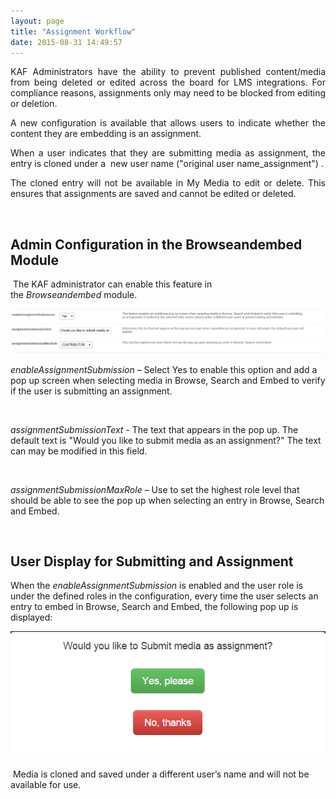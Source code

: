 ```yaml
---
layout: page
title: "Assignment Workflow"
date: 2015-08-31 14:49:57
---
```


<p style="text-align: justify;">
    KAF Administrators have the ability to prevent published content/media from being deleted or edited across the board for LMS integrations. For compliance reasons, assignments only may need to be blocked from editing or deletion.
  </p>
  
  <p style="text-align: justify;">
    A new configuration is available that allows users to indicate whether the content they are embedding is an assignment.
  </p>
  
  <p style="text-align: justify;">
    When a user indicates that they are submitting media as assignment, the entry is cloned under a  new user name ("original user name_assignment") .
  </p>
  
  <p style="text-align: justify;">
    The cloned entry will not be available in My Media to edit or delete. This ensures that assignments are saved and cannot be edited or deleted.
  </p>
  
  <p style="text-align: justify;">
     
  </p>
  
  <h2>
    <span>Admin Configuration in the Browseandembed Module</span>
  </h2>
  
  <p>
     The KAF administrator can enable this feature in the <em>Browseandembed </em>module.
  </p>
  
  <p>
    <img src="../../assets/2425">
  </p>
  
  <p>
    <em>enableAssignmentSubmission </em>– Select Yes to enable this option and add a pop up screen when selecting media in Browse, Search and Embed to verify if the user is submitting an assignment.
  </p>
  
  <p>
     
  </p>
  
  <p>
    <em>assignmentSubmissionText - </em>The text that appears in the pop up. The default text is "Would you like to submit media as an assignment?" The text can may be modified in this field.
  </p>
  
  <p>
     
  </p>
  
  <p>
    <em>assignmentSubmissionMaxRole –</em><em> </em>Use to set the highest role level that should be able to see the pop up when selecting an entry in Browse, Search and Embed.
  </p>
  
  <p>
    <span> </span>
  </p>
  
  <h2>
    <span>User Display for Submitting and Assignment</span>
  </h2>
  
  <p>
    <span>When the <em>enableAssignmentSubmission </em>is enabled and the user role is under the defined roles in the configuration, every time the user selects an entry to embed in Browse, Search and Embed, the following pop up is displayed:</span>
  </p>
  
  <p>
    <span><img src="../../assets/2426">
  </p>
  
  <p>
    <span> Media is cloned and saved</span><span> under a different user’s name and will not be available for use.</span>
  </p>
  
  <p>
    <span> </span>
  </p>
